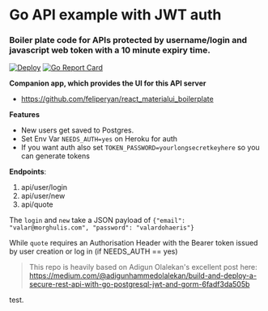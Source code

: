 # Go API example with JWT auth 

### Boiler plate code for APIs protected by username/login and javascript web token with a 10 minute expiry time.

[![Deploy](https://www.herokucdn.com/deploy/button.svg)](https://heroku.com/deploy?template=https://github.com/feliperyan/golang_api_boilerplate) [![Go Report Card](https://goreportcard.com/badge/github.com/heroku-examples/golang-jwt-api-boilerplate)](https://goreportcard.com/badge/github.com/heroku-examples/golang-jwt-api-boilerplate)

**Companion app, which provides the UI for this API server**
- https://github.com/feliperyan/react_materialui_boilerplate

**Features**
- New users get saved to Postgres.
- Set Env Var `NEEDS_AUTH=yes` on Heroku for auth
- If you want auth also set `TOKEN_PASSWORD=yourlongsecretkeyhere` so you can generate tokens

**Endpoints**:

1. api/user/login
2. api/user/new
3. api/quote

The `login` and `new` take a JSON payload of `{"email": "valar@morghulis.com", "password": "valardohaeris"}`

While `quote` requires an Authorisation Header with the Bearer token issued by user creation or log in (if NEEDS_AUTH == yes)

>This repo is heavily based on Adigun Olalekan's excellent post here:
>https://medium.com/@adigunhammedolalekan/build-and-deploy-a-secure-rest-api-with-go-postgresql-jwt-and-gorm-6fadf3da505b

test.
